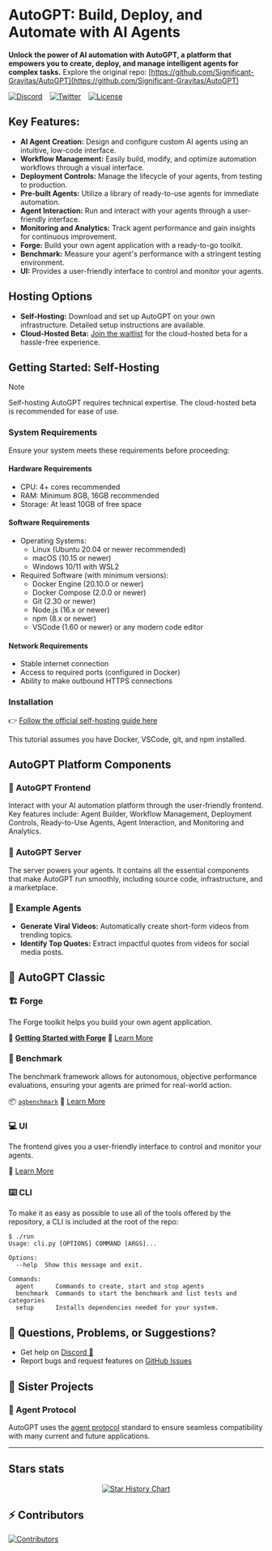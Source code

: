 <!-- SEO-optimized README for AutoGPT -->

# AutoGPT: Build, Deploy, and Automate with AI Agents

**Unlock the power of AI automation with AutoGPT, a platform that empowers you to create, deploy, and manage intelligent agents for complex tasks.**  Explore the original repo: [https://github.com/Significant-Gravitas/AutoGPT](https://github.com/Significant-Gravitas/AutoGPT)

[![Discord](https://dcbadge.vercel.app/api/server/autogpt?style=flat)](https://discord.gg/autogpt) &ensp;
[![Twitter](https://img.shields.io/twitter/follow/Auto_GPT?style=social)](https://twitter.com/Auto_GPT) &ensp;
[![License](https://img.shields.io/badge/License-MIT-yellow.svg)](https://opensource.org/licenses/MIT)

## Key Features:

*   **AI Agent Creation:** Design and configure custom AI agents using an intuitive, low-code interface.
*   **Workflow Management:** Easily build, modify, and optimize automation workflows through a visual interface.
*   **Deployment Controls:** Manage the lifecycle of your agents, from testing to production.
*   **Pre-built Agents:** Utilize a library of ready-to-use agents for immediate automation.
*   **Agent Interaction:** Run and interact with your agents through a user-friendly interface.
*   **Monitoring and Analytics:** Track agent performance and gain insights for continuous improvement.
*   **Forge:** Build your own agent application with a ready-to-go toolkit.
*   **Benchmark:** Measure your agent's performance with a stringent testing environment.
*   **UI:** Provides a user-friendly interface to control and monitor your agents.

## Hosting Options

*   **Self-Hosting:** Download and set up AutoGPT on your own infrastructure.  Detailed setup instructions are available.
*   **Cloud-Hosted Beta:** [Join the waitlist](https://bit.ly/3ZDijAI) for the cloud-hosted beta for a hassle-free experience.

## Getting Started: Self-Hosting

> [!NOTE]
> Self-hosting AutoGPT requires technical expertise. The cloud-hosted beta is recommended for ease of use.

### System Requirements

Ensure your system meets these requirements before proceeding:

#### Hardware Requirements

*   CPU: 4+ cores recommended
*   RAM: Minimum 8GB, 16GB recommended
*   Storage: At least 10GB of free space

#### Software Requirements

*   Operating Systems:
    *   Linux (Ubuntu 20.04 or newer recommended)
    *   macOS (10.15 or newer)
    *   Windows 10/11 with WSL2
*   Required Software (with minimum versions):
    *   Docker Engine (20.10.0 or newer)
    *   Docker Compose (2.0.0 or newer)
    *   Git (2.30 or newer)
    *   Node.js (16.x or newer)
    *   npm (8.x or newer)
    *   VSCode (1.60 or newer) or any modern code editor

#### Network Requirements

*   Stable internet connection
*   Access to required ports (configured in Docker)
*   Ability to make outbound HTTPS connections

### Installation

👉 [Follow the official self-hosting guide here](https://docs.agpt.co/platform/getting-started/)

This tutorial assumes you have Docker, VSCode, git, and npm installed.

## AutoGPT Platform Components

### 🧱 AutoGPT Frontend

Interact with your AI automation platform through the user-friendly frontend.  Key features include: Agent Builder, Workflow Management, Deployment Controls, Ready-to-Use Agents, Agent Interaction, and Monitoring and Analytics.

### 💽 AutoGPT Server

The server powers your agents. It contains all the essential components that make AutoGPT run smoothly, including source code, infrastructure, and a marketplace.

### 🐙 Example Agents

*   **Generate Viral Videos:** Automatically create short-form videos from trending topics.
*   **Identify Top Quotes:** Extract impactful quotes from videos for social media posts.

## 🤖 AutoGPT Classic

### 🏗️ Forge

The Forge toolkit helps you build your own agent application.

🚀 [**Getting Started with Forge**](https://github.com/Significant-Gravitas/AutoGPT/blob/master/classic/forge/tutorials/001_getting_started.md)
📘 [Learn More](https://github.com/Significant-Gravitas/AutoGPT/tree/master/classic/forge)

### 🎯 Benchmark

The benchmark framework allows for autonomous, objective performance evaluations, ensuring your agents are primed for real-world action.

📦 [`agbenchmark`](https://pypi.org/project/agbenchmark/)
📘 [Learn More](https://github.com/Significant-Gravitas/AutoGPT/tree/master/classic/benchmark)

### 💻 UI

The frontend gives you a user-friendly interface to control and monitor your agents.

📘 [Learn More](https://github.com/Significant-Gravitas/AutoGPT/tree/master/classic/frontend)

### ⌨️ CLI

To make it as easy as possible to use all of the tools offered by the repository, a CLI is included at the root of the repo:
```shell
$ ./run
Usage: cli.py [OPTIONS] COMMAND [ARGS]...

Options:
  --help  Show this message and exit.

Commands:
  agent      Commands to create, start and stop agents
  benchmark  Commands to start the benchmark and list tests and categories
  setup      Installs dependencies needed for your system.
```

## 🤔 Questions, Problems, or Suggestions?

*   Get help on [Discord 💬](https://discord.gg/autogpt)
*   Report bugs and request features on [GitHub Issues](https://github.com/Significant-Gravitas/AutoGPT/issues/new/choose)

## 🤝 Sister Projects

### 🔄 Agent Protocol

AutoGPT uses the [agent protocol](https://agentprotocol.ai/) standard to ensure seamless compatibility with many current and future applications.

---
## Stars stats

<p align="center">
<a href="https://star-history.com/#Significant-Gravitas/AutoGPT">
  <picture>
    <source media="(prefers-color-scheme: dark)" srcset="https://api.star-history.com/svg?repos=Significant-Gravitas/AutoGPT&type=Date&theme=dark" />
    <source media="(prefers-color-scheme: light)" srcset="https://api.star-history.com/svg?repos=Significant-Gravitas/AutoGPT&type=Date" />
    <img alt="Star History Chart" src="https://api.star-history.com/svg?repos=Significant-Gravitas/AutoGPT&type=Date" />
  </picture>
</a>
</p>

## ⚡ Contributors

<a href="https://github.com/Significant-Gravitas/AutoGPT/graphs/contributors" alt="View Contributors">
  <img src="https://contrib.rocks/image?repo=Significant-Gravitas/AutoGPT&max=1000&columns=10" alt="Contributors" />
</a>